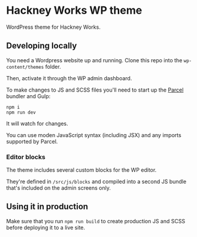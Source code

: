 # Hackney Works WP theme

WordPress theme for Hackney Works.

## Developing locally

You need a Wordpress website up and running. Clone this repo into the `wp-content/themes` folder.

Then, activate it through the WP admin dashboard.

To make changes to JS and SCSS files you'll need to start up the [Parcel](https://parceljs.org) bundler and Gulp:

```
npm i
npm run dev
```

It will watch for changes.

You can use moden JavaScript syntax (including JSX) and any imports supported by Parcel.

### Editor blocks

The theme includes several custom blocks for the WP editor. 

They're defined in `/src/js/blocks` and compiled into a second JS bundle that's included on the admin screens only.

## Using it in production

Make sure that you run `npm run build` to create production JS and SCSS before deploying it to a live site.